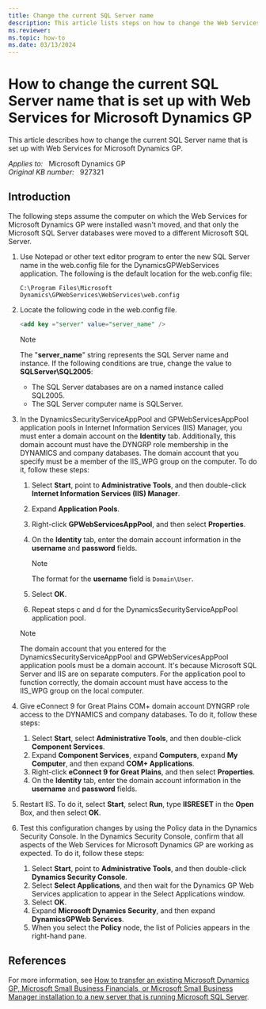 ```yaml
---
title: Change the current SQL Server name
description: This article lists steps on how to change the Web Services files to the new Microsoft SQL Server name.
ms.reviewer:
ms.topic: how-to
ms.date: 03/13/2024
---
```

# How to change the current SQL Server name that is set up with Web Services for Microsoft Dynamics GP

This article describes how to change the current SQL Server name that is set up with Web Services for Microsoft Dynamics GP.

_Applies to:_ &nbsp; Microsoft Dynamics GP  
_Original KB number:_ &nbsp; 927321

## Introduction

The following steps assume the computer on which the Web Services for Microsoft Dynamics GP were installed wasn't moved, and that only the Microsoft SQL Server databases were moved to a different Microsoft SQL Server.

1. Use Notepad or other text editor program to enter the new SQL Server name in the web.config file for the DynamicsGPWebServices application. The following is the default location for the web.config file:  

    `C:\Program Files\Microsoft Dynamics\GPWebServices\WebServices\web.config`

2. Locate the following code in the web.config file.

    ```sql
    <add key ="server" value="server_name" />
    ```

    > [!NOTE]
    > The "**server_name**" string represents the SQL Server name and instance. If the following conditions are true, change the value to **SQLServer\SQL2005**:
    >
    > - The SQL Server databases are on a named instance called SQL2005.
    > - The SQL Server computer name is SQLServer.

3. In the DynamicsSecurityServiceAppPool and GPWebServicesAppPool application pools in Internet Information Services (IIS) Manager, you must enter a domain account on the **Identity** tab. Additionally, this domain account must have the DYNGRP role membership in the DYNAMICS and company databases. The domain account that you specify must be a member of the IIS_WPG group on the computer. To do it, follow these steps:

    1. Select **Start**, point to **Administrative Tools**, and then double-click **Internet Information Services (IIS) Manager**.
    2. Expand **Application Pools**.
    3. Right-click **GPWebServicesAppPool**, and then select **Properties**.
    4. On the **Identity** tab, enter the domain account information in the **username** and **password** fields.

        > [!NOTE]
        > The format for the **username** field is `Domain\User`.

    5. Select **OK**.
    6. Repeat steps c and d for the DynamicsSecurityServiceAppPool application pool.

    > [!NOTE]
    > The domain account that you entered for the DynamicsSecurityServiceAppPool and GPWebServicesAppPool application pools must be a domain account. It's because Microsoft SQL Server and IIS are on separate computers. For the application pool to function correctly, the domain account must have access to the IIS_WPG group on the local computer.

4. Give eConnect 9 for Great Plains COM+ domain account DYNGRP role access to the DYNAMICS and company databases. To do it, follow these steps:
    1. Select **Start**, select **Administrative Tools**, and then double-click **Component Services**.
    2. Expand **Component Services**, expand **Computers**, expand **My Computer**, and then expand **COM+ Applications**.
    3. Right-click **eConnect 9 for Great Plains**, and then select **Properties**.
    4. On the **Identity** tab, enter the domain account information in the **username** and **password** fields.

5. Restart IIS. To do it, select **Start**, select **Run**, type **IISRESET** in the **Open** Box, and then select **OK**.

6. Test this configuration changes by using the Policy data in the Dynamics Security Console. In the Dynamics Security Console, confirm that all aspects of the Web Services for Microsoft Dynamics GP are working as expected. To do it, follow these steps:
    1. Select **Start**, point to **Administrative Tools**, and then double-click **Dynamics Security Console**.
    2. Select **Select Applications**, and then wait for the Dynamics GP Web Services application to appear in the Select Applications window.
    3. Select **OK**.
    4. Expand **Microsoft Dynamics Security**, and then expand **DynamicsGPWeb Services**.
    5. When you select the **Policy** node, the list of Policies appears in the right-hand pane.

## References

For more information, see [How to transfer an existing Microsoft Dynamics GP, Microsoft Small Business Financials, or Microsoft Small Business Manager installation to a new server that is running Microsoft SQL Server](https://support.microsoft.com/help/878449).
